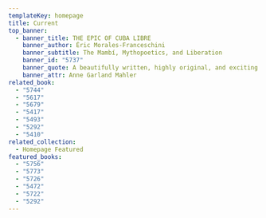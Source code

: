 ```yaml
---
templateKey: homepage
title: Current
top_banner:
  - banner_title: THE EPIC OF CUBA LIBRE
    banner_author: Éric Morales-Franceschini
    banner_subtitle: The Mambí, Mythopoetics, and Liberation
    banner_id: "5737"
    banner_quote: A beautifully written, highly original, and exciting study
    banner_attr: Anne Garland Mahler
related_book:
  - "5744"
  - "5617"
  - "5679"
  - "5417"
  - "5493"
  - "5292"
  - "5410"
related_collection:
  - Homepage Featured
featured_books:
  - "5756"
  - "5773"
  - "5726"
  - "5472"
  - "5722"
  - "5292"
---
```

